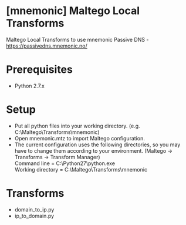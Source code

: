 # [mnemonic] Maltego Local Transforms
Maltego Local Transforms to use mnemonic Passive DNS - https://passivedns.mnemonic.no/

# Prerequisites
- Python 2.7.x

# Setup
- Put all python files into your working directory. (e.g. C:\Maltego\Transforms\mnemonic)
- Open mnemonic.mtz to import Maltego configuration.
- The current configuration uses the following directories, so you may have to change them according to your environment. (Maltego -> Transforms -> Transform Manager)  
  Command line = C:\Python27\python.exe  
  Working directory = C:\Maltego\Transforms\mnemonic

# Transforms
- domain_to_ip.py
- ip_to_domain.py
